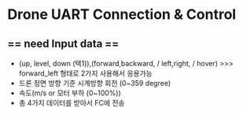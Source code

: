 # Drone UART Connection & Control 
## == need Input data ==
- (up, level, down (택1)),(forward,backward, / left,right, / hover) >>> forward_left 형태로 2가지 사용해서 응용가능
- 드론 정면 방향 기준 시계방향 회전 (0~359 degree)
- 속도(m/s or 모터 부하 (0~100%))
- 총 4가지 데이터를 받아서 FC에 전송


